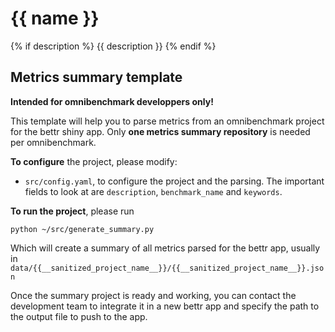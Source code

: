 # {{ name }}
{% if description %}
{{ description }}
{% endif %} 

## Metrics summary template

**Intended for omnibenchmark developpers only!**

This template will help you to parse metrics from an omnibenchmark project for the bettr shiny app. Only **one metrics summary repository** is needed per omnibenchmark. 

**To configure** the project, please modify: 

- `src/config.yaml`, to configure the project and the parsing. The important fields to look at are `description`, `benchmark_name` and `keywords`. 

**To run the project**, please run

`python ~/src/generate_summary.py`

Which will create a summary of all metrics parsed for the bettr app, usually in `data/{{__sanitized_project_name__}}/{{__sanitized_project_name__}}.json`

Once the summary project is ready and working, you can contact the development team to integrate it in a new bettr app and specify the path to the output file to push to the app.

